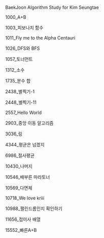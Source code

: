 BaekJoon Algorithm Study for Kim Seungtae

1000_A+B

1003_피보나치 함수

1011_Fly me to the Alpha Centauri

1026_DFS와 BFS

1057_토너먼트

1312_소수

1735_분수 합

2438_별찍기-1

2448_별찍기-11

2557_Hello World

2903_중앙 이동 알고리즘

3036_링

4344_평균은 넘겠지

6986_절사평균

10430_나머지

10546_배부른 마라토너

10569_다면체

10718_We love kriii

10988_팰린드롬인지 확인하기

11656_접미사 배열

15552_빠른A+B

